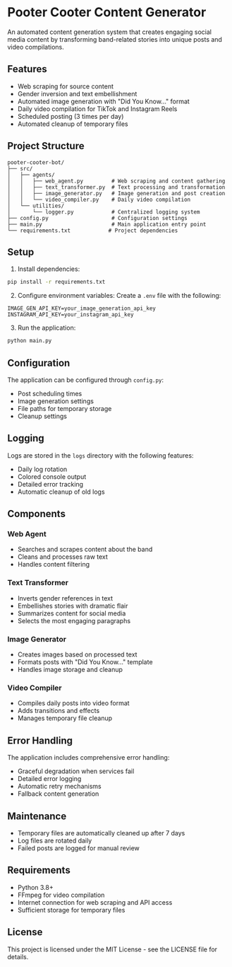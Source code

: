 # Pooter Cooter Content Generator

An automated content generation system that creates engaging social media content by transforming band-related stories into unique posts and video compilations.

## Features

- Web scraping for source content
- Gender inversion and text embellishment
- Automated image generation with "Did You Know..." format
- Daily video compilation for TikTok and Instagram Reels
- Scheduled posting (3 times per day)
- Automated cleanup of temporary files

## Project Structure

```
pooter-cooter-bot/
├── src/
│   ├── agents/
│   │   ├── web_agent.py         # Web scraping and content gathering
│   │   ├── text_transformer.py  # Text processing and transformation
│   │   ├── image_generator.py   # Image generation and post creation
│   │   └── video_compiler.py    # Daily video compilation
│   └── utilities/
│       └── logger.py            # Centralized logging system
├── config.py                    # Configuration settings
├── main.py                      # Main application entry point
└── requirements.txt            # Project dependencies
```

## Setup

1. Install dependencies:
```bash
pip install -r requirements.txt
```

2. Configure environment variables:
Create a `.env` file with the following:
```
IMAGE_GEN_API_KEY=your_image_generation_api_key
INSTAGRAM_API_KEY=your_instagram_api_key
```

3. Run the application:
```bash
python main.py
```

## Configuration

The application can be configured through `config.py`:

- Post scheduling times
- Image generation settings
- File paths for temporary storage
- Cleanup settings

## Logging

Logs are stored in the `logs` directory with the following features:
- Daily log rotation
- Colored console output
- Detailed error tracking
- Automatic cleanup of old logs

## Components

### Web Agent
- Searches and scrapes content about the band
- Cleans and processes raw text
- Handles content filtering

### Text Transformer
- Inverts gender references in text
- Embellishes stories with dramatic flair
- Summarizes content for social media
- Selects the most engaging paragraphs

### Image Generator
- Creates images based on processed text
- Formats posts with "Did You Know..." template
- Handles image storage and cleanup

### Video Compiler
- Compiles daily posts into video format
- Adds transitions and effects
- Manages temporary file cleanup

## Error Handling

The application includes comprehensive error handling:
- Graceful degradation when services fail
- Detailed error logging
- Automatic retry mechanisms
- Fallback content generation

## Maintenance

- Temporary files are automatically cleaned up after 7 days
- Log files are rotated daily
- Failed posts are logged for manual review

## Requirements

- Python 3.8+
- FFmpeg for video compilation
- Internet connection for web scraping and API access
- Sufficient storage for temporary files

## License

This project is licensed under the MIT License - see the LICENSE file for details.
